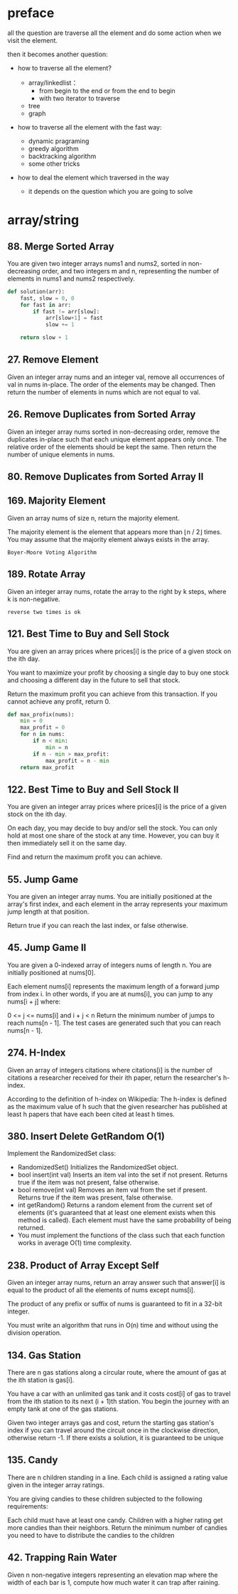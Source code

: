 # preface

all the question are traverse all the element and do some action when we visit the element.

then it becomes another question: 

* how to traverse all the element?

  * array/linkedlist： 
    * from begin to the end or from the end to begin
    * with two iterator to traverse
  * tree
  * graph

* how to traverse all the element with the fast way:

  * dynamic pragraming
  * greedy algorithm
  * backtracking algorithm
  * some other tricks

* how to deal the element which traversed in the way

  * it depends on the question which you are going to solve

# array/string

## 88. Merge Sorted Array

You are given two integer arrays nums1 and nums2, sorted in non-decreasing order, and two integers m and n, representing the number of elements in nums1 and nums2 respectively.


```python
def solution(arr):
    fast, slow = 0, 0
    for fast in arr:
        if fast != arr[slow]:
            arr[slow+1] = fast
            slow += 1

    return slow + 1
```

## 27. Remove Element

Given an integer array nums and an integer val, remove all occurrences of val in nums in-place. The order of the elements may be changed. Then return the number of elements in nums which are not equal to val.

## 26. Remove Duplicates from Sorted Array

Given an integer array nums sorted in non-decreasing order, remove the duplicates in-place such that each unique element appears only once. The relative order of the elements should be kept the same. Then return the number of unique elements in nums.

## 80. Remove Duplicates from Sorted Array II


## 169. Majority Element

Given an array nums of size n, return the majority element.

The majority element is the element that appears more than ⌊n / 2⌋ times. You may assume that the majority element always exists in the array.

`Boyer-Moore Voting Algorithm`

## 189. Rotate Array

Given an integer array nums, rotate the array to the right by k steps, where k is non-negative.

`reverse two times is ok`

## 121. Best Time to Buy and Sell Stock

You are given an array prices where prices[i] is the price of a given stock on the ith day.

You want to maximize your profit by choosing a single day to buy one stock and choosing a different day in the future to sell that stock.

Return the maximum profit you can achieve from this transaction. If you cannot achieve any profit, return 0.

```python
def max_profix(nums):
    min = 0
    max_profit = 0
    for n in nums:
        if n < min:
            min = n
        if n - min > max_profit:
            max_profit = n - min
    return max_profit
```

## 122. Best Time to Buy and Sell Stock II

You are given an integer array prices where prices[i] is the price of a given stock on the ith day.

On each day, you may decide to buy and/or sell the stock. You can only hold at most one share of the stock at any time. However, you can buy it then immediately sell it on the same day.

Find and return the maximum profit you can achieve.

## 55. Jump Game

You are given an integer array nums. You are initially positioned at the array's first index, and each element in the array represents your maximum jump length at that position.

Return true if you can reach the last index, or false otherwise.

## 45. Jump Game II

You are given a 0-indexed array of integers nums of length n. You are initially positioned at nums[0].

Each element nums[i] represents the maximum length of a forward jump from index i. In other words, if you are at nums[i], you can jump to any nums[i + j] where:

0 <= j <= nums[i] and
i + j < n
Return the minimum number of jumps to reach nums[n - 1]. The test cases are generated such that you can reach nums[n - 1].

## 274. H-Index 

Given an array of integers citations where citations[i] is the number of citations a researcher received for their ith paper, return the researcher's h-index.

According to the definition of h-index on Wikipedia: The h-index is defined as the maximum value of h such that the given researcher has published at least h papers that have each been cited at least h times.

## 380. Insert Delete GetRandom O(1)

Implement the RandomizedSet class:

* RandomizedSet() Initializes the RandomizedSet object.
* bool insert(int val) Inserts an item val into the set if not present. Returns true if the item was not present, false otherwise.
* bool remove(int val) Removes an item val from the set if present. Returns true if the item was present, false otherwise.
* int getRandom() Returns a random element from the current set of elements (it's guaranteed that at least one element exists when this method is called). Each element must have the same probability of being returned.
* You must implement the functions of the class such that each function works in average O(1) time complexity.

## 238. Product of Array Except Self

Given an integer array nums, return an array answer such that answer[i] is equal to the product of all the elements of nums except nums[i].

The product of any prefix or suffix of nums is guaranteed to fit in a 32-bit integer.

You must write an algorithm that runs in O(n) time and without using the division operation.

## 134. Gas Station

There are n gas stations along a circular route, where the amount of gas at the ith station is gas[i].

You have a car with an unlimited gas tank and it costs cost[i] of gas to travel from the ith station to its next (i + 1)th station. You begin the journey with an empty tank at one of the gas stations.

Given two integer arrays gas and cost, return the starting gas station's index if you can travel around the circuit once in the clockwise direction, otherwise return -1. If there exists a solution, it is guaranteed to be unique

## 135. Candy

There are n children standing in a line. Each child is assigned a rating value given in the integer array ratings.

You are giving candies to these children subjected to the following requirements:

Each child must have at least one candy.
Children with a higher rating get more candies than their neighbors.
Return the minimum number of candies you need to have to distribute the candies to the children

## 42. Trapping Rain Water

Given n non-negative integers representing an elevation map where the width of each bar is 1, compute how much water it can trap after raining.